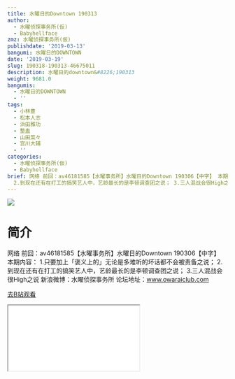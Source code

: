 ```yaml
---
title: 水曜日的Downtown 190313
author:
  - 水曜侦探事务所(仮)
  - Babyhellface
zmz: 水曜侦探事务所(仮)
publishdate: '2019-03-13'
bangumi: 水曜日的DOWNTOWN
date: '2019-03-19'
slug: 190318-190313-46675011
description: 水曜日的downtown&#8226;190313
weight: 9681.0
bangumis:
  - 水曜日的DOWNTOWN
  - ''
tags:
  - 小林豊
  - 松本人志
  - 浜田雅功
  - 整蛊
  - 山田菜々
  - 宫川大辅
  - ''
categories:
  - 水曜侦探事务所(仮)
  - Babyhellface
brief: 网络 前回：av46181585【水曜事务所】水曜日的Downtown 190306【中字】 本期内容： 1.只要加上「褒义上的」无论是多难听的坏话都不会被责备之说；
  2.到现在还有在打工的搞笑艺人中，艺龄最长的是李顿调查团之说； 3.三人混战会很High之说 新浪微博：水曜侦探事务所 论坛地址：www.owaraiclub.com
---
```

![](https://i.imgur.com/Q2ChAzY.jpg)
# 简介  
网络
前回：av46181585【水曜事务所】水曜日的Downtown 190306【中字】
本期内容：
1.只要加上「褒义上的」无论是多难听的坏话都不会被责备之说；
2.到现在还有在打工的搞笑艺人中，艺龄最长的是李顿调查团之说；
3.三人混战会很High之说
新浪微博：水曜侦探事务所    论坛地址：www.owaraiclub.com  

[去B站观看](https://www.bilibili.com/video/av46675011/)
<div class ="resp-container"><iframe class="testiframe" src="//player.bilibili.com/player.html?aid=46675011"", scrolling="no", allowfullscreen="true" > </iframe></div> 
